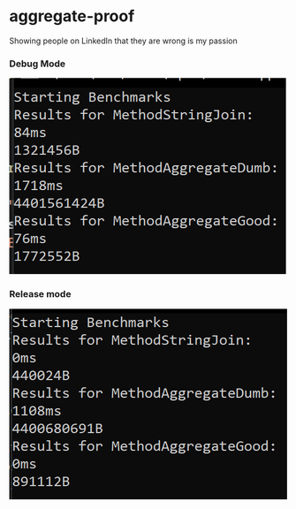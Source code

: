 # aggregate-proof
Showing people on LinkedIn that they are wrong is my passion

### Debug Mode
![Debug mode](debug.png)

### Release mode
![Release mode](release.png)
